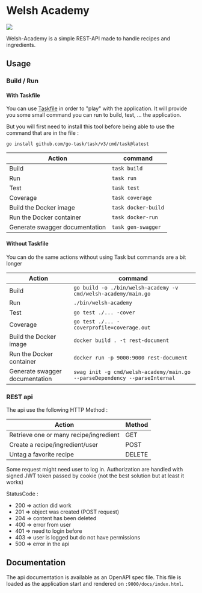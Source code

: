 # Welsh Academy
<a href="https://goreportcard.com/report/github.com/mjehanno/welsh-academy"><img src="https://goreportcard.com/badge/github.com/mjehanno/welsh-academy"/></a>


Welsh-Academy is a simple REST-API made to handle recipes and ingredients.

## Usage

### Build / Run

#### With Taskfile

You can use [Taskfile](https://taskfile.dev/) in order to "play" with the application. 
It will provide you some small command you can run to build, test, ... the application.

But you will first need to install this tool before being able to use the command that are in the file :

`go install github.com/go-task/task/v3/cmd/task@latest`

Action | command
--- | ---
Build| `task build`
Run| `task run`
Test | `task test`
Coverage | `task coverage`
Build the Docker image | `task docker-build`
Run the Docker container | `task docker-run`
Generate swagger documentation | `task gen-swagger`

#### Without Taskfile

You can do the same actions without using Task but commands are a bit longer

Action | command
--- | ---
Build| `go build -o ./bin/welsh-academy -v cmd/welsh-academy/main.go`
Run| `./bin/welsh-academy`
Test | `go test ./... -cover`
Coverage | `go test ./... -coverprofile=coverage.out`
Build the Docker image | `docker build . -t rest-document`
Run the Docker container | `docker run -p 9000:9000 rest-document`
Generate swagger documentation | `swag init -g cmd/welsh-academy/main.go --parseDependency --parseInternal`

### REST api

The api use the following HTTP Method :

Action | Method 
--- | ---
Retrieve one or many recipe/ingredient | GET
Create a recipe/ingredient/user | POST
Untag a favorite recipe | DELETE

Some request might need user to log in.
Authorization are handled with signed JWT token passed by cookie (not the best solution but at least it works)

StatusCode :
- 200 => action did work
- 201 => object was created (POST request)
- 204 => content has been deleted
- 400 => error from user 
- 401 => need to login before
- 403 => user is logged but do not have permissions
- 500 => error in the api


## Documentation

The api documentation is available as an OpenAPI spec file. 
This file is loaded as the application start and rendered on `:9000/docs/index.html`.


